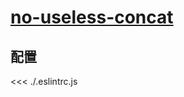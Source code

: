 
# [no-useless-concat](https://eslint.vuejs.org/rules/no-useless-concat.html)

## 配置

<<< ./.eslintrc.js
        